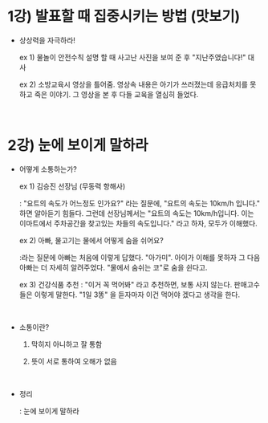 # 1강) 발표할 때 집중시키는 방법 (맛보기)

- 상상력을 자극하라!

    ex 1) 물놀이 안전수칙 설명 할 때 사고난 사진을 보여 준 후 "지난주였습니다!" 대사

    ex 2) 소방교육시 영상을 틀어줌. 영상속 내용은 아기가 쓰러졌는데 응급처치를 못하고 죽은 이야기. 그 영상을 본 후 다들 교육을 열심히 들었다.

<br>

# 2강) 눈에 보이게 말하라

- 어떻게 소통하는가?

    ex 1) 김승진 선장님 (무동력 항해사)
    
    : "요트의 속도가 어느정도 인가요?" 라는 질문에, "요트의 속도는 10km/h 입니다."
    하면 알아듣기 힘들다. 그런데 선장님께서는 "요트의 속도는 10km/h입니다. 이는 이마트에서 주차공간을 찾고있는 차들의 속도입니다." 라고 하자, 모두가 이해했다.

    ex 2) 아빠, 물고기는 물에서 어떻게 숨을 쉬어요?

    :라는 질문에 아빠는 처음에 이렇게 답했다. "아가미". 아이가 이해를 못하자 그 다음 아빠는 더 자세히 알려주었다. "물에서 숨쉬는 코"로 숨을 쉰다고.

    ex 3) 건강식품 추천
    : "이거 꼭 먹어봐" 라고 추천하면, 보통 사지 않는다. 판매고수들은 이렇게 말한다.
    "1일 3똥" 을 듣자마자 이건 먹어야 겠다고 생각을 한다.

<br>

- 소통이란?

    1) 막히지 아니하고 잘 통함

    2) 뜻이 서로 통하여 오해가 없음

<br>

- 정리

    : 눈에 보이게 말하라